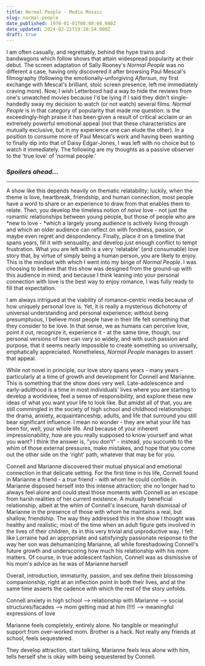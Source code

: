 ```yaml
---
title: Normal People - Media Mosaic
slug: normal-people
date_published: 1970-01-01T00:00:00.000Z
date_updated: 2024-02-21T19:18:54.000Z
draft: true
---
```


I am often casually, and regrettably, behind the hype trains and bandwagons which follow shows that attain widespread popularity at their debut. The screen adaptation of Sally Rooney's *Normal People* was no different a case, having only discovered it after browsing Paul Mescal's filmography (following the emotionally-unforgiving *Aftersun*, my first exchange with Mescal's brilliant, stoic screen presence, left me immediately craving more). Now, I wish Letterboxd had a way to hide the reviews from one's unwatched movies because I'd be lying if I said they didn't single-handedly sway my decision to watch (or not watch) several films. *Normal People* is in that category of popularity that made me question: is the exceedingly-high praise it has been given a result of critical acclaim or an extremely powerful emotional appeal (not that these characteristics are mutually exclusive, but in my experience one can elude the other). In a position to consume more of Paul Mescal's work and having been wanting to finally dip into that of Daisy Edgar-Jones, I was left with no choice but to watch it immediately. The following are my thoughts as a passive observer to the 'true love' of 'normal people.'

### *Spoilers ahead...*

---

A show like this depends heavily on thematic relatability; luckily, when the theme is love, heartbreak, friendship, and human connection, most people have a word to share or an experience to draw from that enables them to relate. Then, you develop the timeless notion of *naive* love - not just the romantic relationships between young people, but those of people who are *new to love - *which a largely young audience is actively living through and which an older audience can reflect on with fondness, passion, or maybe even regret and despondency. Finally, place it on a timeline that spans years, fill it with sensuality, and develop *just* enough conflict to tempt frustration. What you are left with is a very 'relatable' (and consumable) love story that, by virtue of simply being a human person, you are likely to enjoy. This is the mindset with which I went into my binge of *Normal People*. I was choosing to believe that this show was designed from the ground-up with this audience in mind, and because I think leaning into your personal connection with love is the best way to enjoy romance, I was fully ready to fill that expectation.

I am always intrigued at the viability of romance-centric media because of how uniquely personal love is. Yet, it is really a mysterious dichotomy of universal understanding and personal experience; without being presumptuous, I believe most people have in their life felt something that they consider to be love. In that sense, we as humans can perceive love, point it out, recognize it, experience it - at the same time, though, our personal versions of love can vary so widely, and with such passion and purpose, that it seems nearly impossible to create something so universally, emphatically appreciated. Nonetheless, *Normal People* manages to assert that appeal.

While not novel in principle, our love story spans years - many years - particularly at a time of growth and development for Connell and Marianne. This is something that the show does very well. Late-adolescence and early-adulthood is a time in most individuals' lives where you are starting to develop a worldview, feel a sense of responsibility, and explore these new ideas of what you want your life to look like. But amidst all of that, you are still commingled in the society of high school and childhood relationships: the drama, anxiety, acquaintanceship, adults, and life that surround you still bear significant influence. I mean no wonder - they are what your life has been for, well, your whole life. And because of your inherent impressionability, how are you really supposed to know yourself and what you want? I think the answer is, "you don't" - instead, you succumb to the whim of those external pressures, make mistakes, and hope that you come out the other side on the 'right' path, whatever that may be for you.

Connell and Marianne discovered their mutual physical and emotional connection in that delicate setting. For the first time in his life, Connell found in Marianne a friend - a *true* friend - with whom he could confide in. Marianne disposed herself into this intense attraction; she no longer had to always feel alone and could steal those moments with Connell as an escape from harsh realities of her current existence. A mutually beneficial relationship, albeit at the whim of Connell's insecure, harsh dismissal of Marianne in the presence of those with whom he maintains a real, but shallow, friendship. The way they addressed this in the show I thought was healthy and realistic; most of the time when an adult figure gets involved in the lives of their children, its in this very trivial and unproductive way. I felt like Lorraine had an appropriate and satisfyingly passionate response to the way her son was dehumanizing Marianne, all while foreshadowing Connell's future growth and underscoring how much his relationship with his mom matters. Of course, in true adolescent fashion, Connell was as dismissive of his mom's advice as he was of Marianne herself

Overall, introduction, immaturity, passion, and sex define their blossoming companionship, right at an inflection point in both their lives, and at the same time asserts the cadence with which the rest of the story unfolds.

Connell anxiety in high school --> relationship with Marianne --> social structures/facades --> mom getting mad at him (!!!) --> meaningful expressions of love

Marianne feels completely, entirely alone. No tangible or meaningful support from over-worked mom. Brother is a hack. Not really any friends at school, feels sequestered.

They develop attraction, start talking, Marianne feels less alone with him, tells herself she is okay with being sequestered by Connell.
